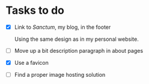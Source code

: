 #  Tasks to do

- [x]  Link to _Sanctum_, my blog, in the footer

    Using the same design as in my personal website.

- [ ]  Move up a bit description paragraph in about pages

- [x]  Use a favicon

- [ ]  Find a proper image hosting solution
